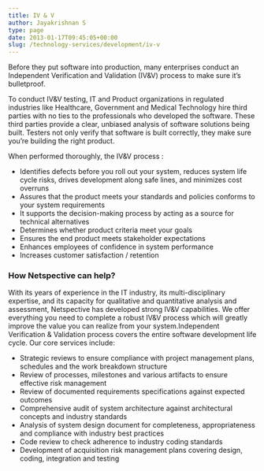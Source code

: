 ```yaml
---
title: IV & V
author: Jayakrishnan S
type: page
date: 2013-01-17T09:45:05+00:00
slug: /technology-services/development/iv-v
---
```

Before they put software into production, many enterprises conduct an Independent Verification and Validation (IV&V) process to make sure it’s bulletproof.

To conduct IV&V testing, IT and Product organizations in regulated industries like Healthcare, Government and Medical Technology hire third parties with no ties to the professionals who developed the software. These third parties provide a clear, unbiased analysis of software solutions being built. Testers not only verify that software is built correctly, they make sure you’re building the right product.

When performed thoroughly, the IV&V process :

* Identifies defects before you roll out your system, reduces system life cycle risks, drives development along safe lines, and minimizes cost overruns
* Assures that the product meets your standards and policies conforms to your system requirements
* It supports the decision-making process by acting as a source for technical alternatives
* Determines whether product criteria meet your goals
* Ensures the end product meets stakeholder expectations
* Enhances employees of confidence in system performance
* Increases customer satisfaction / retention

### How Netspective can help?

With its years of experience in the IT industry, its multi-disciplinary expertise, and its capacity for qualitative and quantitative analysis and assessment, Netspective has developed strong IV&V capabilities. We offer everything you need to complete a robust IV&V process which will greatly improve the value you can realize from your system.Independent Verification & Validation process covers the entire software development life cycle. Our core services include:

* Strategic reviews to ensure compliance with project management plans, schedules and the work breakdown structure
* Review of processes, milestones and various artifacts to ensure effective risk management
* Review of documented requirements specifications against expected outcomes
* Comprehensive audit of system architecture against architectural concepts and industry standards
* Analysis of system design document for completeness, appropriateness and compliance with industry best practices
* Code review to check adherence to industry coding standards
* Development of acquisition risk management plans covering design, coding, integration and testing